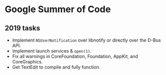 # Google Summer of Code

## 2019 tasks

* Implement `NSUserNotification` over libnotify or directly over the D-Bus API.
* Implement launch services & `open(1)`.
* Fix all warnings in CoreFoundation, Foundation, AppKit, and CoreGraphics.
* Get TextEdit to compile and fully function.
